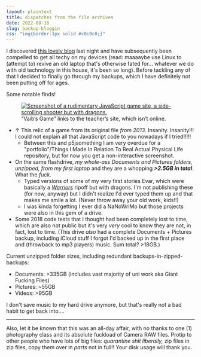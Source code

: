 ```yaml
---
layout: plaintext
title: dispatches from the file archives
date: 2022-08-16
slug: backup-bloggin
css: "img{border:1px solid #c0c0c0;}"
---
```

I discovered [this lovely blog](https://compusever.tumblr.com) last night and have subsequently been compelled to get all techy on my devices <!--more-->(read: maaaaybe use Linux to (attempt to) revive an old laptop that's otherwise fated for... whatever we do with old technology in this house, it's been so long). Before tackling any of that I decided to finally go through my backups, which I have definitely not been putting off for ages.

Some notable finds!

<figure><a href="{{site.url}}/assets/idkwheretosavethis.png"><img src="{{site.url}}/assets/idkwheretosavethis.png" alt="Screenshot of a rudimentary JavaScript game site, a side-scrolling shooter but with dragons."/></a><figcaption>“Vaib’s Game” links to the teacher’s site, which isn’t online.</figcaption></figure>

- ↑ This relic of a game from its original file *from 2013*. Insanity. Insanity!!! I could not explain all that JavaScript code to you nowadays if I tried!!!!!
	- Between this and p5jsomething I am very overdue for a "portfolio"/Things I Made In Relation To Real Actual Physical Life repository, but for now you get a non-interactive screenshot.
- On the same flashdrive, *my whole-ass Documents and Pictures folders, unzipped, from my first laptop* and they are a whopping ***>2.5GB in total***. What the *fuck.*
	- Typed versions of some of my very first stories Evar, which were basically a [<i>Warriors</i>]() ripoff but with dragons. I'm not publishing these (for now, anyway) but I didn't realize I'd ever typed them up and that makes me smile a lot. (Never throw away your old work, kids!!)
	- I was kinda forgetting I ever did a NaNoWriMo but those projects were also in this gem of a drive.
- Some 2018 code tests that I thought had been completely lost to time, which are also not public but it's very *very* cool to know they are not, in fact, lost to time. (This drive *also* had a complete Documents + Pictures backup, including iCloud stuff I forgot I'd backed up in the first place and (throwback to mp3 players) music. Sum total? >18GB.)

Current unzipped folder sizes, including redundant backups-in-zipped-backups:
- Documents: >335GB (includes vast majority of uni work aka Giant Fucking Files)
- Pictures: ~55GB
- Videos: >95GB

I don't save music to my hard drive anymore, but that's really not a bad habit to get back into....

----

Also, let it be known that this was an all-day affair, with no thanks to one (1) photography class and its absolute fuckload of Camera RAW files. Protip to other people who have lots of big files: *quarantine shit liberally,* zip files in zip files, copy them over in *parts* not in full!! Your disk usage will thank you.